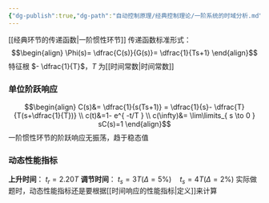 ```yaml
---
{"dg-publish":true,"dg-path":"自动控制原理/经典控制理论/一阶系统的时域分析.md","permalink":"/自动控制原理/经典控制理论/一阶系统的时域分析/","dgPassFrontmatter":true,"noteIcon":"","created":"2024-04-16T13:01:27.000+08:00","updated":"2025-04-13T15:21:07.311+08:00"}
---
```


[[经典环节的传递函数\|一阶惯性环节]]
传递函数标准形式：
$$\begin{align}
\Phi(s)= \dfrac{C(s)}{G(s)}= \dfrac{1}{Ts+1}
\end{align}$$
特征根 $- \dfrac{1}{T}$，$T$ 为[[时间常数\|时间常数]]
### 单位阶跃响应
$$\begin{align}
C(s)&= \dfrac{1}{s(Ts+1)} = \dfrac{1}{s}- \dfrac{T}{T(s+\dfrac{1}{T})} \\
c(t)&=1- e^{ -t/T } \\
c(\infty)&= \lim\limits_{ s \to 0 } sC(s)=1
\end{align}$$
一阶惯性环节的阶跃响应无振荡，趋于稳态值
### 动态性能指标
**上升时间**：  $t_{r}=2.20T$
**调节时间**：  $t_{s}=3T(\Delta=5\%)\quad t_{s}=4T(\Delta=2\%)$
实际做题时，动态性能指标还是要根据[[时间响应的性能指标\|定义]]来计算

